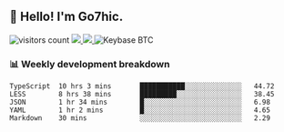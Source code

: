 ## 👋 Hello! I'm Go7hic.

 ![visitors count](https://visitors-by-url-pls-dont-use-this-in-your-repo.vercel.app/Go7hic-github-readme)
 <a href="https://twitter.com/Go7hic">
    <img src="https://img.shields.io/badge/-@Go7hic-1ca0f1?style=flat-square&labelColor=1ca0f1&logo=twitter&logoColor=white&link=https://twitter.com/Go7hic">
   <a/>
   <a href="mailto:gtfx0209@gmail.com">
    <img src="https://img.shields.io/badge/-gtfx0209@gmail.com-c14438?style=flat-square&logo=Gmail&logoColor=white&link=mailto:gtfx0209@gmail.com">
   <a/>
    ![Keybase BTC](https://img.shields.io/keybase/btc/Go7hic)
 <!--
🔭 I’m currently working
🌱 I’m currently learning
💬 Ask me about 
📫 How to reach me: 
⚡ Fun fact: 
-->
 <!--
![My Github Stats](https://github-readme-stats.vercel.app/api?username=Go7hic&show_icons=true&count_private=true)

-->

### 📊 Weekly development breakdown
<!--START_SECTION:waka-->
```text
TypeScript  10 hrs 3 mins       ███████████░░░░░░░░░░░░░░   44.72 
LESS        8 hrs 38 mins       █████████░░░░░░░░░░░░░░░░   38.45 
JSON        1 hr 34 mins        █░░░░░░░░░░░░░░░░░░░░░░░░   6.98 
YAML        1 hr 2 mins         █░░░░░░░░░░░░░░░░░░░░░░░░   4.65 
Markdown    30 mins             ░░░░░░░░░░░░░░░░░░░░░░░░░   2.29
```
<!--END_SECTION:waka-->

